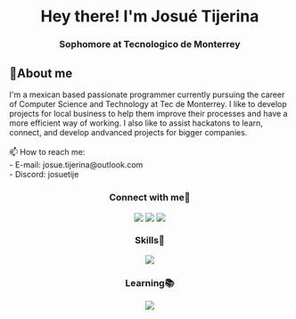 <h1 align="center">Hey there! I'm Josué Tijerina</h1>
<h3 align="center">Sophomore at Tecnologico de Monterrey</h3>

<h2 align="left">👤About me</h2>
I'm a mexican based passionate programmer currently pursuing the career of Computer Science and Technology at Tec de Monterrey. I like to develop projects for local business to help them improve their processes and have a more efficient way of working. I also like to assist hackatons to learn, connect, and develop andvanced projects for bigger companies. 
<br><br>
📫 How to reach me:<br>
  - E-mail: josue.tijerina@outlook.com<br>
  - Discord: josuetije <br>


<h3 align="center">Connect with me📲</h3>
<p align="center">
<a href="mailto:josue.tijerina@outlook.com?Subject=Interested in connecting&body=Hey!%0ASaw your profile on Github and wanted to contact you because ..."><img align="center" src="https://github.com/sempostma/office365-icons/blob/master/svg/outlook.svg"/></a>
<a href="https://www.linkedin.com/in/josuetijerina/"><img align="center" src="https://skillicons.dev/icons?i=linkedin"/></a>
<a href="https://www.instagram.com/tijerina.josue/"><img align="center" src="https://skillicons.dev/icons?i=instagram"/></a>

</p>

<h3 align="center">Skills💪</h3>
<p align="center">
  <a href="https://skillicons.dev">
    <img src="https://skillicons.dev/icons?i=py,cpp,matlab,vscode,css,java,arduino,flutter,r,apple" />
  </a>
</p>
<h3 align="center">Learning📚</h3>
<p align="center">
  <a href="https://skillicons.dev">
    <img src="https://skillicons.dev/icons?i=swift,html,ai,nodejs" />
  </a>
</p>
